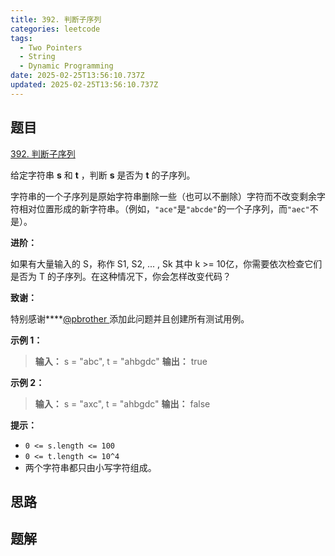 ```yaml
---
title: 392. 判断子序列
categories: leetcode
tags: 
  - Two Pointers
  - String
  - Dynamic Programming
date: 2025-02-25T13:56:10.737Z
updated: 2025-02-25T13:56:10.737Z
---
```


<!--more-->

## 题目

[392. 判断子序列](https://leetcode.cn/problems/is-subsequence)

给定字符串 **s** 和 **t** ，判断 **s** 是否为 **t** 的子序列。

字符串的一个子序列是原始字符串删除一些（也可以不删除）字符而不改变剩余字符相对位置形成的新字符串。（例如，`"ace"`是`"abcde"`的一个子序列，而`"aec"`不是）。

**进阶：**

如果有大量输入的 S，称作 S1, S2, ... , Sk 其中 k >= 10亿，你需要依次检查它们是否为 T
的子序列。在这种情况下，你会怎样改变代码？

**致谢：**

特别感谢****[@pbrother ](https://leetcode.com/pbrother/)添加此问题并且创建所有测试用例。

**示例 1：**

> 
> 
> **输入：** s = "abc", t = "ahbgdc"
> **输出：** true
> 

**示例 2：**

> 
> 
> **输入：** s = "axc", t = "ahbgdc"
> **输出：** false
> 

**提示：**

  * `0 <= s.length <= 100`
  * `0 <= t.length <= 10^4`
  * 两个字符串都只由小写字符组成。



## 思路


## 题解

```cpp

```
